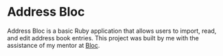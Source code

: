 # Address Bloc

Address Bloc is a basic Ruby application that allows users to import, read, and edit address book entries.  This project was built by me with the assistance of my mentor at [Bloc](https://www.bloc.io/). 
